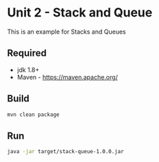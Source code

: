 # Unit 2 - Stack and Queue

This is an example for Stacks and Queues

## Required

* jdk 1.8+
* Maven - https://maven.apache.org/

## Build
```sh
mvn clean package
```

## Run
```sh
java -jar target/stack-queue-1.0.0.jar
```
